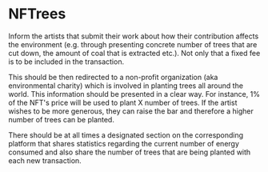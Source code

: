 # NFTrees
Inform the artists that submit their work about how their contribution affects the environment
(e.g. through presenting concrete number of trees that are cut down, the amount of coal that is extracted etc.).
Not only that a fixed fee is to be included in the transaction. 

This should be then redirected to a non-profit organization (aka environmental charity) which is involved in planting trees all around the world.
This information should be presented in a clear way. For instance, 1% of the NFT's price will be used to plant X number of trees.
If the artist wishes to be more generous, they can raise the bar and therefore a higher number of trees can be planted.  

There should be at all times a designated section on the corresponding platform that shares statistics regarding the current number of energy consumed
and also share the number of trees that are being planted with each new transaction.
